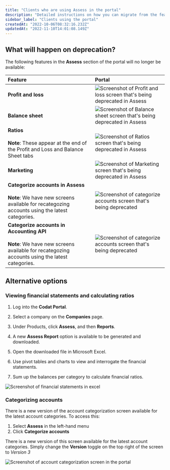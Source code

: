 ```yaml
---
title: "Clients who are using Assess in the portal"
description: "Detailed instructions on how you can migrate from the features you're using today"
sidebar_label: "Clients using the portal"
createdAt: "2022-10-06T08:32:16.232Z"
updatedAt: "2022-11-10T14:01:08.149Z"
---
```


## What will happen on deprecation?
The following features in the **Assess** section of the portal will no longer be available:

|Feature|Portal|
|:--|:--|
|**Profit and loss**|![Screenshot of Profit and loss screen that's being deprecated in Assess](/img/assess/profit-and-loss.png)|
|**Balance sheet**|![Screenshot of Balance sheet screen that's being deprecated in Assess](/img/assess/balance-sheet.png)|
|**Ratios** <br/><br/>**Note**: These appear at the end of the Profit and Loss and Balance Sheet tabs|![Screenshot of Ratios screen that's being deprecated in Assess](/img/assess/financial-ratios.png)|
|**Marketing**|![Screenshot of Marketing screen that's being deprecated in Assess](/img/assess/marketing-screen-assess.png)|
|**Categorize accounts in Assess** <br/><br/>**Note**: We have new screens available for recategozing accounts using the latest categories.| ![Screenshot of categorize accounts screen that's being deprecated](/img/assess/account-categorization-v2.png)|
|**Categorize accounts in Accounting API** <br/><br/>**Note**: We have new screens available for recategozing accounts using the latest categories.| ![Screenshot of categorize accounts screen that's being deprecated](/img/assess/accounting-api-account-categorisation.png)|


## Alternative options


### Viewing financial statements and calculating ratios

1. Log into the **Codat Portal**.

2. Select a company on the **Companies** page.

3. Under Products, click **Assess**, and then **Reports**.

4.  A new **Assess Report** option is available to be generated and downloaded.
5. Open the downloaded file in Microsoft Excel.

6. Use pivot tables and charts to view and interrogate the financial statements.
7. Sum up the balances per category to calculate financial ratios.

![Screenshot of financial statements in excel](/img/assess/financial-statements-excel.png)


### Categorizing accounts

There is a new version of the account categorization screen available for the latest account categories. To access this:
1. Select **Assess** in the left-hand menu 
2. Click **Categorize accounts** 

There is a new version of this screen available for the latest account categories. Simply change the **Version** toggle on the top right of the screen to <i>Version 3</i>

![Screenshot of account categorization screen in the portal](/img/assess/account-categorization-v3.png)

